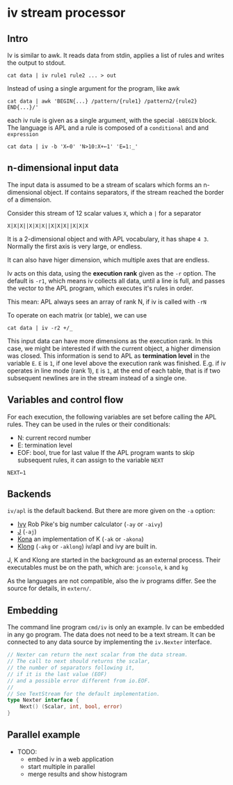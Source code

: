 # iv stream processor
## Intro
Iv is similar to awk.
It reads data from stdin, applies a list of rules and writes the output to stdout.
```
cat data | iv rule1 rule2 ... > out
```
Instead of using a single argument for the program, like awk
```
cat data | awk 'BEGIN{...} /pattern/{rule1} /pattern2/{rule2} END{...}/'
```
each iv rule is given as a single argument, with the special `-bBEGIN` block.
The language is APL and a rule is composed of a `conditional` and and `expression`
```
cat data | iv -b 'X←0' 'N>10:X+←1' 'E=1:_'
```

## n-dimensional input data
The input data is assumed to be a stream of scalars which forms an n-dimensional object.
If contains separators, if the stream reached the border of a dimension.

Consider this stream of 12 scalar values `X`, which a `|` for a separator 
```
X|X|X||X|X|X||X|X|X||X|X|X
```
It is a 2-dimensional object and with APL vocabulary, it has shape `4 3`.
Normally the first axis is very large, or endless.

It can also have higer dimension, which multiple axes that are endless.

Iv acts on this data, using the **execution rank** given as the `-r` option.
The default is `-r1`, which means iv collects all data, until a line is full,
and passes the vector to the APL program, which executes it's rules in order.

This mean: APL always sees an array of rank N, if iv is called with `-rN`

To operate on each matrix (or table), we can use
```
cat data | iv -r2 +/_
```

This input data can have more dimensions as the execution rank.
In this case, we might be interested if with the current object, a higher dimension was closed.
This information is send to APL as **termination level** in the variable `E`.
`E` is `1`, if one level above the execution rank was finished.
E.g. if iv operates in line mode (rank 1), `E` is `1`, at the end of each table,
that is if two subsequent newlines are in the stream instead of a single one.

## Variables and control flow
For each execution, the following variables are set before calling the APL rules.
They can be used in the rules or their conditionals:
- N: current record number
- E: termination level
- EOF: bool, true for last value
If the APL program wants to skip subsequent rules, it can assign to the variable `NEXT`
```
NEXT←1
```

## Backends
`iv/apl` is the default backend. But there are more given on the `-a` option:
- [Ivy](http://robpike.io/ivy) Rob Pike's big number calculator (`-ay` or `-aivy`)
- [J](http://www.jsoftware.com) (`-aj`)
- [Kona](https://github.com/kevinlawler/kona) an implementation of K (`-ak` or `-akona`)
- [Klong](http://t3x.org/klong/) (`-akg` or `-aklong`)
iv/apl and ivy are built in.

J, K and Klong are started in the background as an external process.
Their executables must be on the path, which are: `jconsole`, `k` and `kg`

As the languages are not compatible, also the iv programs differ.
See the source for details, in `extern/`.

## Embedding
The command line program `cmd/iv` is only an example.
Iv can be embedded in any go program.
The data does not need to be a text stream. It can be connected to any data source by implementing the `iv.Nexter` interface.
```go
// Nexter can return the next scalar from the data stream.
// The call to next should returns the scalar,
// the number of separators following it,
// if it is the last value (EOF)
// and a possible error different from io.EOF.
//
// See TextStream for the default implementation.
type Nexter interface {
	Next() (Scalar, int, bool, error)
}
```

## Parallel example
- TODO: 
  - embed iv in a web application
  - start multiple in parallel
  - merge results and show histogram
